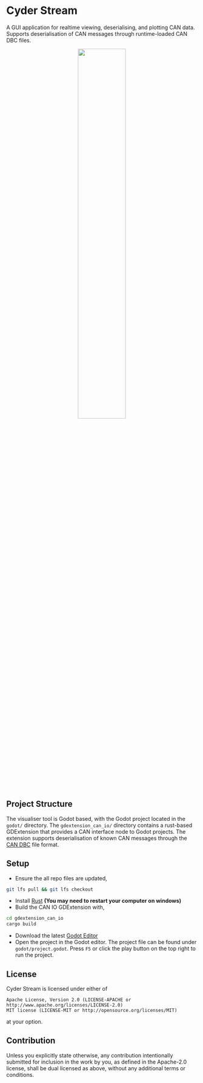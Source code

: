 # Cyder Stream

A GUI application for realtime viewing, deserialising, and plotting CAN data. Supports deserialisation of CAN messages through runtime-loaded CAN DBC files.

<p align="center">
    <img src="godot/screenshot.png" width="50%">
</p>

## Project Structure
The visualiser tool is Godot based, with the Godot project located in the `godot/` directory. The `gdextension_can_io/` directory contains a rust-based GDExtension that provides a CAN interface node to Godot projects. The extension supports deserialisation of known CAN messages through the [CAN DBC](https://www.csselectronics.com/pages/can-dbc-file-database-intro) file format.

## Setup
- Ensure the all repo files are updated,
```bash
git lfs pull && git lfs checkout
```
- Install [Rust](https://www.rust-lang.org/tools/install)  **(You may need to restart your computer on windows)**
- Build the CAN IO GDExtension with,
```bash
cd gdextension_can_io
cargo build
```
- Download the latest [Godot Editor](https://godotengine.org/)
- Open the project in the Godot editor. The project file can be found under `godot/project.godot`. Press `F5` or click the play button on the top right to run the project.

## License
Cyder Stream is licensed under either of

    Apache License, Version 2.0 (LICENSE-APACHE or http://www.apache.org/licenses/LICENSE-2.0)
    MIT license (LICENSE-MIT or http://opensource.org/licenses/MIT)

at your option.

## Contribution
Unless you explicitly state otherwise, any contribution intentionally submitted for inclusion in the work by you, as defined in the Apache-2.0 license, shall be dual licensed as above, without any additional terms or conditions.
